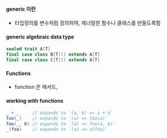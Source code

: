 #### generic 이란

- 타입정의를 변수처럼 정의하여, 제너럴한 함수나 클래스를 만들도록함

#### generic algebraic data type

```scala
sealed trait A[T]
final case class B[T]() extends A[T]
final case class C[T]() extends A[T]
```

#### Functions

- function 은 매서드,

#### working with functions

```scala
_ + _     // expands to `(a, b) => a + b`
foo(_)    // expands to `(a) => foo(a)`
foo(_, b) // expands to `(a) => foo(a, b)`
_(foo)    // expands to `(a) => a(foo)`
```
